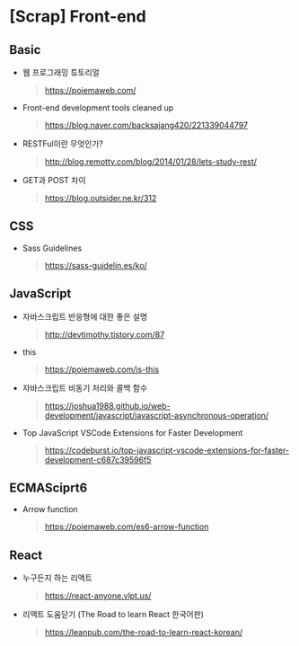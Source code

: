 # [Scrap] Front-end

## Basic
- 웹 프로그래밍 튜토리얼
  > https://poiemaweb.com/
- Front-end development tools cleaned up
  > https://blog.naver.com/backsajang420/221339044797
- RESTFul이란 무엇인가?
  > http://blog.remotty.com/blog/2014/01/28/lets-study-rest/
- GET과 POST 차이
  > https://blog.outsider.ne.kr/312

## CSS
- Sass Guidelines
  > https://sass-guidelin.es/ko/

## JavaScript
- 자바스크립트 반응형에 대한 좋은 설명
  > http://devtimothy.tistory.com/87
- this
  > https://poiemaweb.com/js-this
- 자바스크립트 비동기 처리와 콜백 함수
  > https://joshua1988.github.io/web-development/javascript/javascript-asynchronous-operation/
- Top JavaScript VSCode Extensions for Faster Development
  > https://codeburst.io/top-javascript-vscode-extensions-for-faster-development-c687c39596f5

## ECMASciprt6
- Arrow function
  > https://poiemaweb.com/es6-arrow-function

## React
- 누구든지 하는 리액트
  > https://react-anyone.vlpt.us/
- 리액트 도움닫기 (The Road to learn React 한국어판)
  > https://leanpub.com/the-road-to-learn-react-korean/
